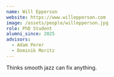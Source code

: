 ```yaml
---
name: Will Epperson
website: https://www.willepperson.com
image: /assets/people/willepperson.jpg
role: PhD Student
alumni_since: 2025
advisors:
  - Adam Perer
  - Dominik Moritz
---
```


Thinks smooth jazz can fix anything.
